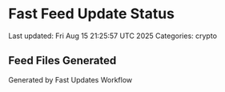 # Fast Feed Update Status
Last updated: Fri Aug 15 21:25:57 UTC 2025
Categories: crypto

## Feed Files Generated

Generated by Fast Updates Workflow
